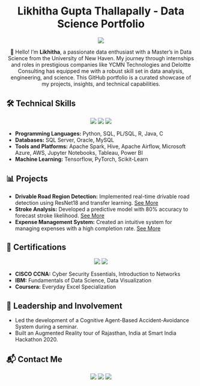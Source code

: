 <h1 align="center">Likhitha Gupta Thallapally - Data Science Portfolio</h1>

<p align="center">
    <img src="https://img.shields.io/badge/Data%20Scientist-Data%20Analyst-Data%20Engineer-blueviolet?style=flat-square&logo=github">
</p>

<p align="center">👋 Hello! I’m <b>Likhitha</b>, a passionate data enthusiast with a Master’s in Data Science from the University of New Haven. My journey through internships and roles in prestigious companies like YCMN Technologies and Deloitte Consulting has equipped me with a robust skill set in data analysis, engineering, and science. This GitHub portfolio is a curated showcase of my projects, insights, and technical capabilities.</p>

## 🛠️ Technical Skills
<p align="center">
    <img src="https://img.shields.io/badge/Python-3776AB?style=for-the-badge&logo=python&logoColor=white">
    <img src="https://img.shields.io/badge/SQL-00000F?style=for-the-badge&logo=sql&logoColor=white">
    <img src="https://img.shields.io/badge/Java-ED8B00?style=for-the-badge&logo=java&logoColor=white">
</p>

- **Programming Languages:** Python, SQL, PL/SQL, R, Java, C
- **Databases:** SQL Server, Oracle, MySQL
- **Tools and Platforms:** Apache Spark, Hive, Apache Airflow, Microsoft Azure, AWS, Jupyter Notebooks, Tableau, Power BI
- **Machine Learning:** Tensorflow, PyTorch, Scikit-Learn

## 📊 Projects
- **Drivable Road Region Detection:** Implemented real-time drivable road detection using ResNet18 and transfer learning. [See More](#)
- **Stroke Analysis:** Developed a predictive model with 80% accuracy to forecast stroke likelihood. [See More](#)
- **Expense Management System:** Created an intuitive system for managing expenses with a high completion rate. [See More](#)

## 🚀 Certifications
<p align="center">
    <img src="https://img.shields.io/badge/Cisco-CCNA-1.svg?&style=for-the-badge&logo=cisco&logoColor=white">
    <img src="https://img.shields.io/badge/IBM-Data%20Science-blue.svg?style=for-the-badge&logo=ibm&logoColor=white">
</p>

- **CISCO CCNA:** Cyber Security Essentials, Introduction to Networks
- **IBM:** Fundamentals of Data Science, Data Visualization
- **Coursera:** Everyday Excel Specialization

## 👥 Leadership and Involvement
- Led the development of a Cognitive Agent-Based Accident-Avoidance System during a seminar.
- Built an Augmented Reality tour of Rajasthan, India at Smart India Hackathon 2020.

## 📬 Contact Me
<p align="center">
    <a href="mailto:guptalikhitha@gmail.com"><img src="https://img.shields.io/badge/Email-D14836?style=for-the-badge&logo=gmail&logoColor=white"></a>
    <a href="https://linkedin.com/in/likhithagupta"><img src="https://img.shields.io/badge/LinkedIn-0077B5?style=for-the-badge&logo=linkedin&logoColor=white"></a>
    <a href="https://github.com/likhithagupta"><img src="https://img.shields.io/badge/GitHub-100000?style=for-the-badge&logo=github&logoColor=white"></a>
</p>


<!--
**LikhithaGupta/LikhithaGupta** is a ✨ _special_ ✨ repository because its `README.md` (this file) appears on your GitHub profile.

Here are some ideas to get you started:

- 🔭 I’m currently working on ...
- 🌱 I’m currently learning ...
- 👯 I’m looking to collaborate on ...
- 🤔 I’m looking for help with ...
- 💬 Ask me about ...
- 📫 How to reach me: ...
- 😄 Pronouns: ...
- ⚡ Fun fact: ...
-->
